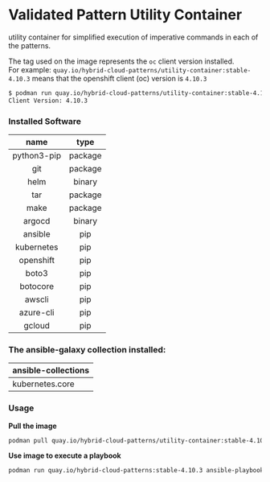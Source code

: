 # Validated Pattern Utility Container 

utility container for simplified execution of imperative commands in each of the patterns.

The tag used on the image represents the `oc` client version installed. <br/>
For example: `quay.io/hybrid-cloud-patterns/utility-container:stable-4.10.3` means that the openshift client (oc) version is `4.10.3`

```bash
$ podman run quay.io/hybrid-cloud-patterns/utility-container:stable-4.10.3` oc version 
Client Version: 4.10.3
```

### Installed Software

| name | type | 
|:----:|:-------:|
| python3-pip | package |
| git | package |
| helm | binary |
| tar | package |
| make | package |
| argocd | binary |
| ansible | pip |
| kubernetes | pip |
| openshift | pip |
| boto3 | pip |
| botocore | pip |
| awscli | pip |
| azure-cli | pip |
| gcloud | pip |


### The ansible-galaxy collection installed:
| ansible-collections |
| ------------------- |
| kubernetes.core |

### Usage
**Pull the image**
```bash
podman pull quay.io/hybrid-cloud-patterns/utility-container:stable-4.10.3
```

**Use image to execute a playbook**
```bash
podman run quay.io/hybrid-cloud-patterns:stable-4.10.3 ansible-playbook <playbook>.yml 
```
